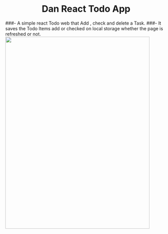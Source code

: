 <h1 align=center>Dan React Todo App</h1>
###- A simple react Todo web that Add , check and delete a Task.
###- It saves the Todo Items add or checked on local storage whether the page is refreshed or not.  
<img src="https://github.com/da-nn-yy/DanyReactToDo/assets/127424822/6df481d3-b92d-44ca-8e8d-d0bdd8ab07b6" height="600" width="450" align="center"/>

